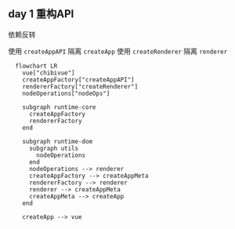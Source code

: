## day 1 重构API

依赖反转

使用 `createAppAPI` 隔离 `createApp`
使用 `createRenderer` 隔离 `renderer`

```mermaid
  flowchart LR
    vue["chibivue"]
    createAppFactory["createAppAPI"]
    rendererFactory["createRenderer"]
    nodeOperations["nodeOps"]

    subgraph runtime-core
      createAppFactory
      rendererFactory
    end

    subgraph runtime-dom
      subgraph utils
        nodeOperations
      end
      nodeOperations --> renderer
      createAppFactory --> createAppMeta
      rendererFactory --> renderer
      renderer --> createAppMeta
      createAppMeta --> createApp
    end

    createApp --> vue

```
